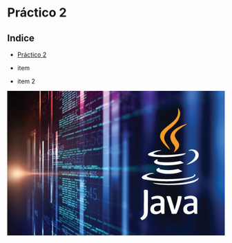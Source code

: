 # Práctico 2
## Indice
* <a href="#practico2"> Práctico 2 </a>

* item
* item 2

<img src="./image/javawallpaper.jpg" />


<a name="practico2"></a> 
